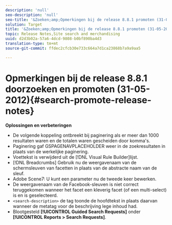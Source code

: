 ```yaml
---
description: 'null'
seo-description: 'null'
seo-title: '&Zoeken;amp;Opmerkingen bij de release 8.8.1 promoten (31-05-2012)'
solution: Target
title: '&Zoeken;amp;Opmerkingen bij de release 8.8.1 promoten (31-05-2012)'
topic: Release Notes,Site search and merchandising
uuid: d2d3b02a-57a6-4dcd-9808-b0bf890ba4d3
translation-type: tm+mt
source-git-commit: ffdec2cfcb30e733c664a7d1ca23868b7a9a9aa5

---
```



# Opmerkingen bij de release 8.8.1 doorzoeken en promoten (31-05-2012){#search-promote-release-notes}

**Oplossingen en verbeteringen**

* De volgende koppeling ontbreekt bij paginering als er meer dan 1000 resultaten waren en de totalen waren gescheiden door komma&#39;s.
* Paginering gaf GSPAGENAVPLACEHOLDER weer in de zoekresultaten in plaats van de werkelijke paginering.
* Voettekst is verwijderd uit de [!DNL Visual Rule Builder]lijst.
* [!DNL Breadcrumbs] Gebruik nu de weergavenaam van de schermsleuven van facetten in plaats van de abstracte naam van de sleuf.
* Adobe Scene7: U kunt een parameter nu de tweede keer bewerken.
* De weergavenaam van de Facebook-sleuven is niet correct teruggekomen wanneer het facet een kleverig facet (of een multi-select) is en is geselecteerd.
* `<search-description>` de tag toonde de hoofdtekst in plaats daarvan wanneer de metatag voor de beschrijving lege inhoud had.
* Blootgesteld **[!UICONTROL Guided Search Requests]** onder **[!UICONTROL Reports > Search Requests]**.

